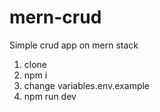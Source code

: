 # mern-crud
Simple crud app on mern stack

1. clone
2. npm i
3. change variables.env.example
4. npm run dev
